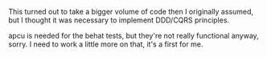 This turned out to take a bigger volume of code then I originally assumed, but I thought it was necessary to implement DDD/CQRS principles.

apcu is needed for the behat tests, but they're not really functional anyway, sorry. I need to work a little more on that, it's a first for me.
